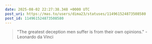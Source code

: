 ```yaml
---
date: 2025-08-02 22:27:38.348 +0000 UTC
post_uri: https://mas.to/users/dima23/statuses/114961524873508580
post_id: 114961524873508580
---
```

> "The greatest deception men suffer is from their own opinions." - Leonardo da Vinci


